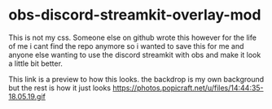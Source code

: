 # obs-discord-streamkit-overlay-mod

This is not my css. Someone else on github wrote this however for the life of me i cant find the repo anymore so
i wanted to save this for me and anyone else wanting to use the discord streamkit with obs and make it look a little bit better.

This link is a preview to how this looks. the backdrop is my own background but the rest is how it just looks
https://photos.popicraft.net/u/files/14:44:35-18.05.19.gif
